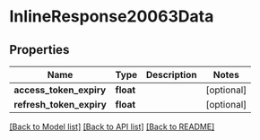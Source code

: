 # InlineResponse20063Data

## Properties
Name | Type | Description | Notes
------------ | ------------- | ------------- | -------------
**access_token_expiry** | **float** |  | [optional] 
**refresh_token_expiry** | **float** |  | [optional] 

[[Back to Model list]](../README.md#documentation-for-models) [[Back to API list]](../README.md#documentation-for-api-endpoints) [[Back to README]](../README.md)

